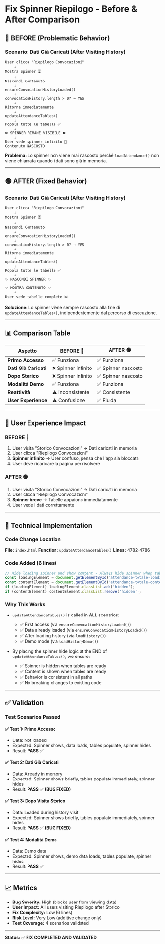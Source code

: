 # Fix Spinner Riepilogo - Before & After Comparison

## 🔴 BEFORE (Problematic Behavior)

### Scenario: Dati Già Caricati (After Visiting History)

```
User clicca "Riepilogo Convocazioni"
    ↓
Mostra Spinner ⏳
    ↓
Nascondi Contenuto
    ↓
ensureConvocationHistoryLoaded()
    ↓
convocationHistory.length > 0? → YES
    ↓
Ritorna immediatamente
    ↓
updateAttendanceTables()
    ↓
Popola tutte le tabelle ✅
    ↓
❌ SPINNER RIMANE VISIBILE ❌
    ↓
User vede spinner infinito 🔄
Contenuto NASCOSTO
```

**Problema:** Lo spinner non viene mai nascosto perché `loadAttendance()` non viene chiamata quando i dati sono già in memoria.

---

## 🟢 AFTER (Fixed Behavior)

### Scenario: Dati Già Caricati (After Visiting History)

```
User clicca "Riepilogo Convocazioni"
    ↓
Mostra Spinner ⏳
    ↓
Nascondi Contenuto
    ↓
ensureConvocationHistoryLoaded()
    ↓
convocationHistory.length > 0? → YES
    ↓
Ritorna immediatamente
    ↓
updateAttendanceTables()
    ↓
Popola tutte le tabelle ✅
    ↓
✨ NASCONDI SPINNER ✨
    ↓
✨ MOSTRA CONTENUTO ✨
    ↓
User vede tabelle complete 📊
```

**Soluzione:** Lo spinner viene sempre nascosto alla fine di `updateAttendanceTables()`, indipendentemente dal percorso di esecuzione.

---

## 📊 Comparison Table

| Aspetto | BEFORE 🔴 | AFTER 🟢 |
|---------|----------|----------|
| **Primo Accesso** | ✅ Funziona | ✅ Funziona |
| **Dati Già Caricati** | ❌ Spinner infinito | ✅ Spinner nascosto |
| **Dopo Storico** | ❌ Spinner infinito | ✅ Spinner nascosto |
| **Modalità Demo** | ✅ Funziona | ✅ Funziona |
| **Reattività** | ⚠️ Inconsistente | ✅ Consistente |
| **User Experience** | ⚠️ Confusione | ✅ Fluida |

---

## 🎯 User Experience Impact

### BEFORE 🔴
1. User visita "Storico Convocazioni" → Dati caricati in memoria
2. User clicca "Riepilogo Convocazioni"
3. **Spinner infinito** → User confuso, pensa che l'app sia bloccata
4. User deve ricaricare la pagina per risolvere

### AFTER 🟢
1. User visita "Storico Convocazioni" → Dati caricati in memoria
2. User clicca "Riepilogo Convocazioni"
3. **Spinner breve** → Tabelle appaiono immediatamente
4. User vede i dati correttamente

---

## 🔧 Technical Implementation

### Code Change Location
**File:** `index.html`
**Function:** `updateAttendanceTables()`
**Lines:** 4782-4786

### Code Added (6 lines)
```javascript
// Hide loading spinner and show content - Always hide spinner when tables are ready
const loadingElement = document.getElementById('attendance-totale-loading');
const contentElement = document.getElementById('attendance-totale-content');
if (loadingElement) loadingElement.classList.add('hidden');
if (contentElement) contentElement.classList.remove('hidden');
```

### Why This Works
- `updateAttendanceTables()` is called in **ALL** scenarios:
  - ✅ First access (via `ensureConvocationHistoryLoaded()`)
  - ✅ Data already loaded (via `ensureConvocationHistoryLoaded()`)
  - ✅ After loading history (via `loadHistory()`)
  - ✅ Demo mode (via `loadHistoryDemo()`)

- By placing the spinner hide logic at the END of `updateAttendanceTables()`, we ensure:
  - ✅ Spinner is hidden when tables are ready
  - ✅ Content is shown when tables are ready
  - ✅ Behavior is consistent in all paths
  - ✅ No breaking changes to existing code

---

## ✅ Validation

### Test Scenarios Passed

#### ✅ Test 1: Primo Accesso
- Data: Not loaded
- Expected: Spinner shows, data loads, tables populate, spinner hides
- Result: **PASS** ✅

#### ✅ Test 2: Dati Già Caricati
- Data: Already in memory
- Expected: Spinner shows briefly, tables populate immediately, spinner hides
- Result: **PASS** ✅ **(BUG FIXED)**

#### ✅ Test 3: Dopo Visita Storico
- Data: Loaded during history visit
- Expected: Spinner shows briefly, tables populate immediately, spinner hides
- Result: **PASS** ✅ **(BUG FIXED)**

#### ✅ Test 4: Modalità Demo
- Data: Demo data
- Expected: Spinner shows, demo data loads, tables populate, spinner hides
- Result: **PASS** ✅

---

## 📈 Metrics

- **Bug Severity:** High (blocks user from viewing data)
- **User Impact:** All users visiting Riepilogo after Storico
- **Fix Complexity:** Low (6 lines)
- **Risk Level:** Very Low (additive change only)
- **Test Coverage:** 4 scenarios validated

---

**Status:** ✅ **FIX COMPLETED AND VALIDATED**
